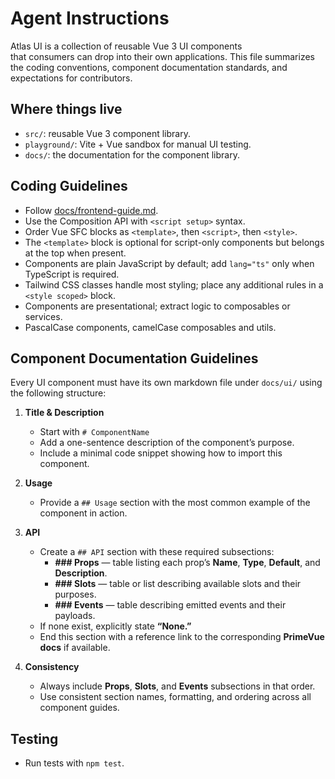 # Agent Instructions

Atlas UI is a collection of reusable Vue 3 UI components  
that consumers can drop into their own applications. This file summarizes the 
coding conventions, component documentation standards, and expectations for contributors.

## Where things live

- `src/`: reusable Vue 3 component library.
- `playground/`: Vite + Vue sandbox for manual UI testing.
- `docs/`: the documentation for the component library.

## Coding Guidelines

- Follow [docs/frontend-guide.md](docs/frontend-guide.md).
- Use the Composition API with `<script setup>` syntax.
- Order Vue SFC blocks as `<template>`, then `<script>`, then `<style>`.
- The `<template>` block is optional for script-only components but belongs at the top when present.
- Components are plain JavaScript by default; add `lang="ts"` only when TypeScript is required.
- Tailwind CSS classes handle most styling; place any additional rules in a `<style scoped>` block.
- Components are presentational; extract logic to composables or services.
- PascalCase components, camelCase composables and utils.

## Component Documentation Guidelines

Every UI component must have its own markdown file under `docs/ui/` using the following structure:

1. **Title & Description**
    - Start with `# ComponentName`
    - Add a one-sentence description of the component’s purpose. 
    - Include a minimal code snippet showing how to import this component.

2. **Usage**
    - Provide a `## Usage` section with the most common example of the component in action.

3. **API**
    - Create a `## API` section with these required subsections:
        - **### Props** — table listing each prop’s **Name**, **Type**, **Default**, and **Description**.
        - **### Slots** — table or list describing available slots and their purposes.
        - **### Events** — table describing emitted events and their payloads.
    - If none exist, explicitly state **“None.”**
    - End this section with a reference link to the corresponding **PrimeVue docs** if available.

4. **Consistency**
    - Always include **Props**, **Slots**, and **Events** subsections in that order.
    - Use consistent section names, formatting, and ordering across all component guides.

## Testing

- Run tests with `npm test`.

